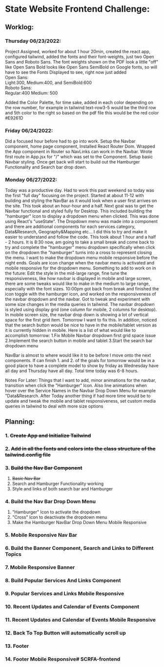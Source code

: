 # State Website Frontend Challenge:

## Worklog: 
### Thursday 06/23/2022:
Project Assigned, worked for about 1 hour 20min, created the react app, configured tailwind, added the fonts and their font-weights, just two Open Sans and Roboto Sans. The font weights shown on the PDF look a little "off" like Open Sans Bold looks like Open Sans SemiBold on Google fonts, so will have to see the Fonts Displayed to see, right now just added <br />
Open Sans:<br /> 
Light:300, Medium:400, and SemiBold:600<br />
Roboto Sans:<br />
Regular:400
Medium: 500<br />

 Added the Color Palette, for time sake, added in each color depending on the row number, for example in tailwind text-row3-5 would be the third row and 5th color to the right so based on the pdf file this would be the red color #E9261D

 ### Friday 06/24/2022:
 Did a focused hour before had to go into work. Setup the Navbar component, home page component, Installed React Router Dom. Wrapped the App component in Router so NavLinks can work in the Navbar. Wrote first route in App.jsx for "/" which was set to the <Home/> Component. Setup basic Navbar styling. Once get back will start to build out the Hamburger Functionality and Search bar drop down. 

 ### Monday 06/27/2022:
 Today was a productive day. Had to work this past weekend so today was the first "full day" focusing on the project. Started at about 11-12 with building and styling the NavBar as it would look when a user first arrives on the site. This took about an hour-hour and a half. Next goal was to get the Navbar functional and styled fully for Desktop. This included building the "hamburger" Icon to display a dropdown menu when clicked. This was done using React's "useState". The Dropdown menu was made into a component and there are additional components for each services category, Data&Research, Geography&Mapping etc... I did this to try and make it easier to understand and follow the code. This took about 1 hour and a half - 2 hours. It is 8:30 now, am going to take a small break and come back to try and complete the "hamburger" menu dropdown specifically when click on the dropdown the "hamburger" turns into a cross to represent closing the menu. I want to make the dropdown menu mobile responsive before the night ends.  Goals are icon change when the navbar menu is activated and mobile responsive for the dropdown menu. 
 Something to add to work on in the future: Edit the style in the mid-large range, fine tune the responsiveness, like how navbar is displayed in mobile and large screen, there are some tweaks would like to make in the medium to large range, especially with the font sizes.
 10:00pm got back from break and finished the icon toggle with the hamburger icon, and worked on the responsiveness of the navbar dropdown and the navbar. Got to tweak and experiment with some size changes in the media queries in tailwind. The navbar dropdown is styled using display grid (one column for mobile, 2 columns for desktop). In mobile screen size, the navbar drop down is showing a lot of vertical space for the first grid item. Tomorrow I want to fix this. In addition, noticed that the search button would be nice to have in the mobile/tablet version as it is currently hidden in mobile. Here is a list of what would like to accomplish tomorrow:
1.Fix Mobile Navbar dropdown first grid space issue
2.Implement the search button in mobile and tablet
3.Start the search bar dropdown menu

NavBar is almost to where would like it to be before I move onto the next components. If can finish 1. and 2. of the goals for tomorrow would be in a good place to have a complete model to show by friday as Wednesday have all day and Thursday have all day. Total time today was 6-8 hours.

Notes For Later: Things that I want to add, minor animations for the navbar, transition when click the "Hamburger" Icon. Also line animations when hover over the Service Names in the Navbar Drop Down Menu for example "Data&Research. 
After Today another thing if had more time would be to update and tweak the mobile and tablet responsiveness, set custom media queries in tailwind to deal with more size options




## Planning:
### 1. ~~Create App and Initialize Tailwind~~
### 2. ~~Add in all the fonts and colors into the class structure of the tailwind.config file~~
### 3. ~~Build the Nav Bar Component~~
   1. ~~Basic Nav Bar~~
   2. Search and Hamburger Functionality working
   3. Style and links of both search bar and Hamburger
### 4. Build the Nav Bar Drop Down Menu
   1. "Hamburger" Icon to activate the dropdown
   2. "Cross" Icon to deactivate the dropdown menu
   3. Make the Hamburger NavBar Drop Down Menu Mobile Responsive

### 5. Mobile Responsive Nav Bar
### 6. Build the Banner Component, Search and Links to Different Topics
### 7. Mobile Responsive Banner
### 8. Build Popular Services And Links Component
### 9. Popular Services and Links Mobile Responsive
### 10. Recent Updates and Calendar of Events Component
### 11. Recent Updates and Calendar of Events Mobile Responsive
### 12. Back To Top Button will automatically scroll up
### 13. Footer
### 14. Footer Mobile Responsive# SCRFA-frontend
